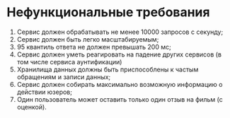 # Нефункциональные требования

1. Сервис должен обрабатывать не менее 10000 запросов с секунду;
2. Сервис должен быть легко масштабируемым;
3. 95 квантиль ответа не должен превышать 200 мс;
4. Сервис должен уметь реагировать на падение других сервисов (в том числе сервиса 
   аунтификации)
5. Хранилища данных должны быть приспособлены к частым обращениям и записи данных;
6. Сервис должен собирать максимально возможную информацию о действии юзеров;
7. Один пользователь может оставить только один отзыв на фильм (с оценкой). 